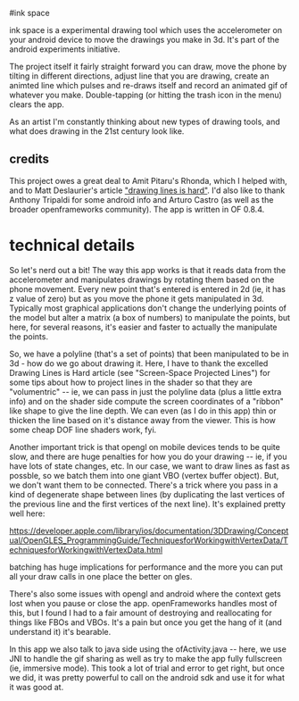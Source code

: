 #ink space

ink space is a experimental drawing tool which uses the accelerometer on your android device to move the drawings you make in 3d.  It's part of the android experiments initiative. 

The project itself it fairly straight forward you can draw, move the phone by tilting in different directions, adjust line that you are drawing, create an animted line which pulses and re-draws itself and record an animated gif of whatever you make.   Double-tapping (or hitting the trash icon in the menu) clears the app.

As an artist I'm constantly thinking about new types of drawing tools, and what does drawing in the 21st century look like. 

## credits
 
This project owes a great deal to Amit Pitaru's Rhonda, which I helped with, and to Matt Deslaurier's article ["drawing lines is hard"](http://mattdesl.svbtle.com/drawing-lines-is-hard). I'd also like to thank Anthony Tripaldi for some android info and Arturo Castro (as well as the broader openframeworks community).  The app is written in OF 0.8.4.

# technical details

So let's nerd out a bit!  The way this app works is that it reads data from the accelerometer and manipulates drawings by rotating them based on the phone movement. Every new point that's entered is entered in 2d (ie, it has z value of zero) but as you move the phone it gets manipulated in 3d.  Typically most graphical applications don't change the underlying points of the model but alter a matrix (a box of numbers) to manipulate the points, but here, for several reasons, it's easier and faster to actually the manipulate the points. 

So, we have a polyline (that's a set of points) that been manipulated to be in 3d - how do we go about drawing it.  Here, I have to thank the excelled Drawing Lines is Hard article (see "Screen-Space Projected Lines") for some tips about how to project lines in the shader so that they are "volumentric" -- ie, we can pass in just the polyline data (plus a little extra info) and on the shader side compute the screen coordinates of a "ribbon" like shape to give the line depth.  We can even (as I do in this app) thin or thicken the line based on it's distance away from the viewer.  This is how some cheap DOF line shaders work, fyi.  

Another important trick is that opengl on mobile devices tends to be quite slow, and there are huge penalties for how you do your drawing -- ie, if you have lots of state changes, etc.   In our case, we want to draw lines as fast as possble, so we batch them into one giant VBO (vertex buffer object).  But, we don't want them to be connected.  There's a trick where you pass in a kind of degenerate shape between lines (by duplicating the last vertices of the previous line and the first vertices of the next line).  It's explained pretty well here: 

https://developer.apple.com/library/ios/documentation/3DDrawing/Conceptual/OpenGLES_ProgrammingGuide/TechniquesforWorkingwithVertexData/TechniquesforWorkingwithVertexData.html

batching has huge implications for performance and the more you can put all your draw calls in one place the better on gles.

There's also some issues with opengl and android where the context gets lost when you pause or close the app.  openFrameworks handles most of this, but I found I had to a fair amount of destroying and reallocating for things like FBOs and VBOs.  It's a pain but once you get the hang of it (and understand it) it's bearable. 

In this app we also talk to java side using the ofActivity.java -- here, we use JNI to handle the gif sharing as well as try to make the app fully fullscreen (ie, immersive mode).  This took a lot of trial and error to get right, but once we did, it was pretty powerful to call on the android sdk and use it for what it was good at.

